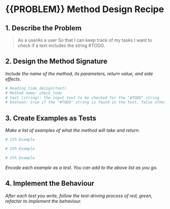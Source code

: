 # {{PROBLEM}} Method Design Recipe
## 1. Describe the Problem
> As a userAs a user
> So that I can keep track of my tasks
> I want to check if a text includes the string #TODO.

## 2. Design the Method Signature
_Include the name of the method, its parameters, return value, and side effects._
```ruby
# Reading_time_design(text)
# Method name: check_todo
# text (string): the input text to be checked for the "#TODO" string
# boolean: true if the "#TODO" string is found in the text, false otherwise
```
## 3. Create Examples as Tests
_Make a list of examples of what the method will take and return._
```ruby
# 1th Example

# 2th Example

# 3th Example

```
_Encode each example as a test. You can add to the above list as you go._
## 4. Implement the Behaviour
_After each test you write, follow the test-driving process of red, green, refactor to implement the behaviour._